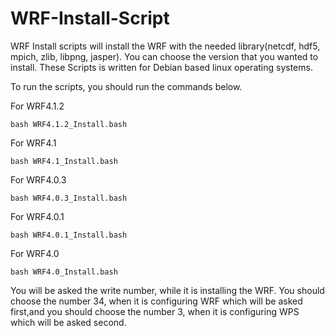 # WRF-Install-Script


WRF Install scripts will install the WRF with the needed library(netcdf, hdf5, mpich, zlib, libpng, jasper). You can choose the version that you wanted to install. These Scripts is written for Debian based linux operating systems.

To run the scripts, you should run the commands below.

For WRF4.1.2

```
bash WRF4.1.2_Install.bash
```

For WRF4.1

```
bash WRF4.1_Install.bash
```

For WRF4.0.3

```
bash WRF4.0.3_Install.bash
```

For WRF4.0.1

```
bash WRF4.0.1_Install.bash
```


For WRF4.0

```
bash WRF4.0_Install.bash
```



You will be asked the write number, while it is installing the WRF. You should choose the number 34, when it is configuring WRF which will be asked first,and you should choose the number 3, when it is configuring WPS which will be asked second.
